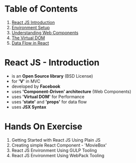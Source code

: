 # Table of Contents

1. [React JS Introduction](#react-js---introduction)
2. [Environment Setup](/environment-setup.md)
2. [Understanding Web Components](/web-components.md)
3. [The Virtual DOM](/virtual-dom.md)
4. [Data Flow in React](/data-flow.md)

# React JS - Introduction
* is an **Open Source library** (BSD License)
* for **'V'** in MVC
* developed by **Facebook**
* uses **'Component-Driven' architecture** (Web Components)
* uses **'Virtual DOM'** for Performance
* uses **'state'** and **'props'** for data flow
* uses **JSX Syntax**

# Hands On Exercise
1. Getting Started with React JS Using Plain JS
2. Creating simple React Component - 'MovieBox'
3. React JS Environment Using GULP Tooling
4. React JS Environment Using WebPack Tooling
